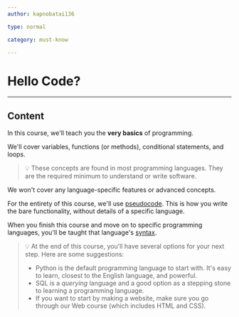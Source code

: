 ```yaml
---
author: kapnobatai136

type: normal

category: must-know

---
```


# Hello Code?

---
## Content

In this course, we'll teach you the **very basics** of programming.

We'll cover variables, functions (or methods), conditional statements, and loops.

> 💡 These concepts are found in most programming languages. They are the required minimum to understand or write software.

We won't cover any language-specific features or advanced concepts.

For the entirety of this course, we'll use [pseudocode](https://enki.com/glossary/general/pseudocode). This is how you write the bare functionality, without details of a specific language. 

When you finish this course and move on to specific programming languages, you'll be taught that language's [syntax](https://enki.com/glossary/general/syntax).

> 💡 At the end of this course, you'll have several options for your next step. Here are some suggestions:
> - Python is the default programming language to start with. It's easy to learn, closest to the English language, and powerful.
> - SQL is a *querying* language and a good option as a stepping stone to learning a programming language. 
> - If you want to start by making a website, make sure you go through our Web course (which includes HTML and CSS).